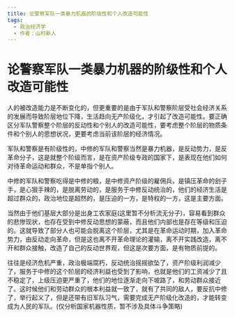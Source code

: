 ```yaml
---
title: 论警察军队一类暴力机器的阶级性和个人改造可能性
tags:
  - 政治经济学
  - 作者：山村新人
---
```

# 论警察军队一类暴力机器的阶级性和个人改造可能性



人的被改造能力是不断变化的，但更重要的是由于军队和警察阶层受社会经济关系的发展而导致阶层地位下降，生活趋向无产阶级化，才引起了改造可能性。要正确区分军队警察整个阶层的反动性和个别人的改造可能性，要考虑整个阶层的物质条件和个别人的思想状况，更要考虑当前该阶层的经济情况。


军队和警察是有阶级性的，中修的军队和警察当然是暴力机器，是反动势力，是反革命分子，这是就整个阶级而言，是在资产阶级专政的国家下，是表现在他们如何对待革命运动和群众，不是单指个别人。


中修的军队和警察吃得是中修的粮，是中修资产阶级的雇佣兵，是镇压革命的刽子手，是心狠手辣的，是脱离劳动的，是服务于中修反动统治的，他们的经济生活是超过群众的，政治地位是超然的，是压迫的一方，是特权的一方，这是主要方面。


 当然由于他们基层大部分是出身工农家庭(这里暂不分析流无分子)，容易看到群众的悲惨现状，也存在受到中修反动思想的蒙蔽，而且他们内部也是存在等级和压迫的。这就导致了部分人也可能会脱离这个阶层，尤其是在革命运动时期，加入革命势力，由反动走向革命，但是这也离不开革命理论的灌输，离不开实践改造，离不开和群众接触，改造了自己的反动世界观，但这是次要方面，是有物质前提的。


 往往是经济危机严重，政治极端腐朽，反动统治摇摇欲坠了，资产阶级利润减少了，服务于中修的这个阶层的经济利益也受到了影响，也就是他们的工资减少了且不稳定了，上级压迫更严重了，他们的地位逐渐走向下坡路了，和劳动群众接近了。这时候他们和劳动群众的根本利益就一致了，就有了共同的敌人，要反抗中修了，举行起义了，但是还带有旧军队习气，需要完成无产阶级化改造的，才能转变成为人民的军队。(仅分析国家机器性质，暂不涉及具体斗争策略)
 